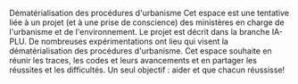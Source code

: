 
Dématérialisation des procédures d'urbanisme
Cet espace est une tentative liée à un projet (et à une prise de conscience) des ministères en charge de l'urbanisme et de l'environnement. Le projet est décrit dans la branche IA-PLU.
De nombreuses expérimentations ont lieu qui visent la dématérialisation des procédures d'urbanisme. Cet espace souhaite en réunir les traces, les codes et leurs avancements et en partager les réussites et les difficultés. Un seul objectif : aider et que chacun réussisse!
